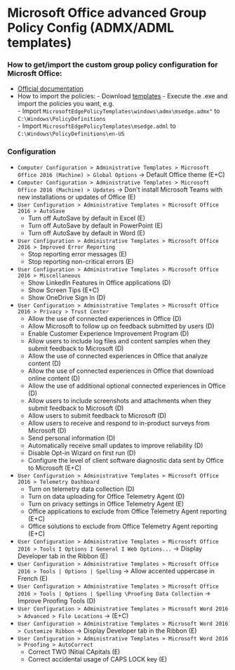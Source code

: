 # Microsoft Office advanced Group Policy Config (ADMX/ADML templates)

### How to get/import the custom group policy configuration for Microsft Office:
- [Official documentation](https://learn.microsoft.com/en-us/deployoffice/oct/oct-2016-help-overview)
- How to import the policies:
		- Download [templates](https://www.microsoft.com/en-us/download/confirmation.aspx?id=49030)
		- Execute the .exe and import the policies you want, e.g.  
		- Import `MicrosoftEdgePolicyTemplates\windows\admx\msedge.admx"` to `C:\Windows\PolicyDefinitions`  
		- Import `MicrosoftEdgePolicyTemplates\msedge.adml` to `C:\Windows\PolicyDefinitions\en-US`

### Configuration
- `Computer Configuration > Administrative Templates > Microsoft Office 2016 (Machine) > Global Options` → Default Office theme (E+C)
- `Computer Configuration > Administrative Templates > Microsoft Office 2016 (Machine) > Updates` → Don't install Microsoft Teams with new installations or updates of Office (E)		
- `User Configuration > Administrative Templates > Microsoft Office 2016 > AutoSave`
	-  Turn off AutoSave by default in Excel (E)
	-  Turn off AutoSave by default in PowerPoint (E)
	-  Turn off AutoSave by default in Word (E)
- `User Configuration > Administrative Templates > Microsoft Office 2016 > Improved Error Reporting`
	- Stop reporting error messages (E)
	- Stop reporting non-critical errors (E)
- `User Configuration > Administrative Templates > Microsoft Office 2016 > Miscellaneous`
	- Show LinkedIn Features in Office applications (D)
	- Show Screen Tips (E+C)
	- Show OneDrive Sign In (D)
- `User Configuration > Administrative Templates > Microsoft Office 2016 > Privacy > Trust Center`
	- Allow the use of connected experiences in Office (D)
	- Allow Microsoft to follow up on feedback submitted by users (D)
	- Enable Customer Experience Improvement Program (D)
	- Allow users to include log files and content samples when they submit feedback to Microsoft (D)
	- Allow the use of connected experiences in Office that analyze content (D)
	- Allow the use of connected experiences in Office that download online content (D)
	- Allow the use of additional optional connected experiences in Office (D)
	- Allow users to include screenshots and attachments when they submit feedback to Microsoft (D)
	- Allow users to submit feedback to Microsoft (D)
	- Allow users to receive and respond to in-product surveys from Microsoft (D)
	- Send personal information (D)
	- Automatically receive small updates to improve reliability (D)
	- Disable Opt-in Wizard on first run (D)
	- Configure the level of client software diagnostic data sent by Office to Microsoft (E+C)
- `User Configuration > Administrative Templates > Microsoft Office 2016 > Telemetry Dashboard`
	- Turn on telemetry data collection (D)
	- Turn on data uploading for Office Telemetry Agent (D)
	- Turn on privacy settings in Office Telemetry Agent (E)
	- Office applications to exclude from Office Telemetry Agent reporting (E+C)
	- Office solutions to exclude from Office Telemetry Agent reporting (E+C)
- `User Configuration > Administrative Templates > Microsoft Office 2016 > Tools I Options I General I Web Options...` → Display Developer tab in the Ribbon (E)
- `User Configuration > Administrative Templates > Microsoft Office 2016 > Tools | Options | Spelling` → Allow accented uppercase in French (E)
- `User Configuration > Administrative Templates > Microsoft Office 2016 > Tools | Options | Spelling \Proofing Data Collection` → Improve Proofing Tools (D)
- `User Configuration > Administrative Templates > Microsoft Word 2016 > Advanced > File Locations` → (E+C)
- `User Configuration > Administrative Templates > Microsoft Word 2016 > Customize Ribbon` → Display Developer tab in the Ribbon (E)
- `User Configuration > Administrative Templates > Microsoft Word 2016 > Proofing > AutoCorrect`
	- Correct TWO INitial CApitals (E)
	- Correct accidental usage of CAPS LOCK key (E)

